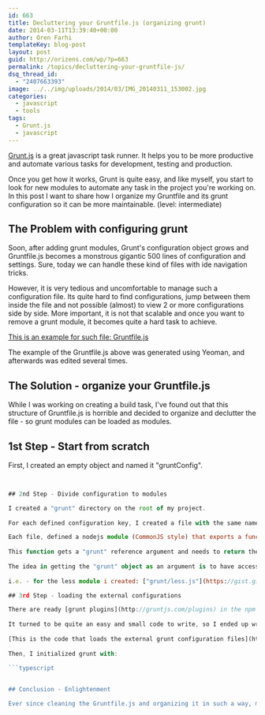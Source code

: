 ```yaml
---
id: 663
title: Decluttering your Gruntfile.js (organizing grunt)
date: 2014-03-11T13:39:40+00:00
author: Oren Farhi 
templateKey: blog-post
layout: post
guid: http://orizens.com/wp/?p=663
permalink: /topics/decluttering-your-gruntfile-js/
dsq_thread_id:
  - "2407663393"
image: ../../img/uploads/2014/03/IMG_20140311_153002.jpg
categories:
  - javascript
  - tools
tags:
  - Grunt.js
  - javascript
---
```

[Grunt.js](http://gruntjs.com/) is a great javascript task runner. It helps you to be more productive and automate various tasks for development, testing and production.

Once you get how it works, Grunt is quite easy, and like myself, you start to look for new modules to automate any task in the project you're working on. In this post I want to share how I organize my Gruntfile and its grunt configuration so it can be more maintainable. (level: intermediate)

<!--more-->

## The Problem with configuring grunt

Soon, after adding grunt modules, Grunt's configuration object grows and Gruntfile.js becomes a monstrous gigantic 500 lines of configuration and settings. Sure, today we can handle these kind of files with ide navigation tricks.

However, it is very tedious and uncomfortable to manage such a configuration file. Its quite hard to find configurations, jump between them inside the file and not possible (almost) to view 2 or more configurations side by side. More important, it is not that scalable and once you want to remove a grunt module, it becomes quite a hard task to achieve.

[This is an example for such file: Gruntfile.js](https://gist.github.com/orizens/9485151)

The example of the Gruntfile.js above was generated using Yeoman, and afterwards was edited several times.

## The Solution - organize your Gruntfile.js

While I was working on creating a build task, I've found out that this structure of Gruntfile.js is horrible and decided to organize and declutter the file - so grunt modules can be loaded as modules.

## 1st Step - Start from scratch

First, I created an empty object and named it "gruntConfig".

```typescript
 

## 2nd Step - Divide configuration to modules

I created a "grunt" directory on the root of my project.
	  
For each defined configuration key, I created a file with the same name of the key.

Each file, defined a nodejs module (CommonJS style) that exports a function.
	  
This function gets a "grunt" reference argument and needs to return the configuration json that I extracted from the grunt configuration object.
	  
The idea in getting the "grunt" object as an argument is to have access to any grunt configuration properties, if needed.
  
i.e. - for the less module i created: ["grunt/less.js"](https://gist.github.com/orizens/9485171).

## 3rd Step - loading the external configurations

There are ready [grunt plugins](http://gruntjs.com/plugins) in the npm registry that can load the external configuration and initialize the configuration. However, some didn't worked out for me and i needed a way to load selected configurations.
	  
It turned to be quite an easy and small code to write, so I ended up writing a code that requires each module (the ones I need) and adds each configuration ot the gruntConfig I created in step 1 (that's how naming each file as the key comes in handy).
   
[This is the code that loads the external grunt configuration files](https://gist.github.com/orizens/9488045)
  
Then, I initialized grunt with:

```typescript
 

## Conclusion - Enlightenment

Ever since cleaning the Gruntfile.js and organizing it in such a way, made it quite easy to add and testing new modules, removing unused modules and finding and configuring each one with ease. Moreover, maintaining the organized gruntfile.js became much more enjoyable and feasible.